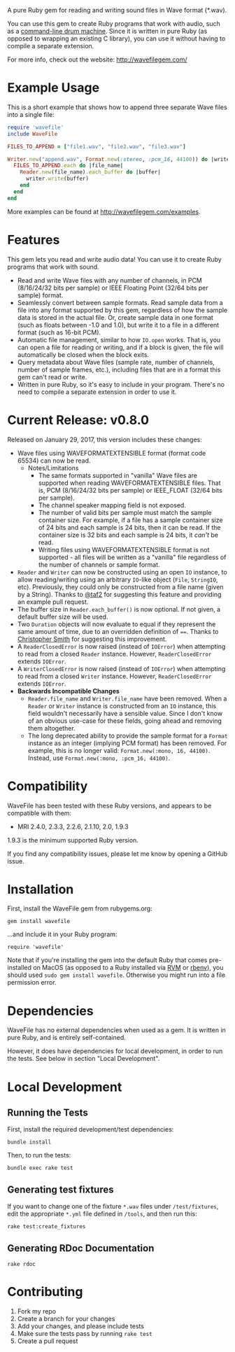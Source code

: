 A pure Ruby gem for reading and writing sound files in Wave format (*.wav).

You can use this gem to create Ruby programs that work with audio, such as a [command-line drum machine](http://beatsdrummachine.com). Since it is written in pure Ruby (as opposed to wrapping an existing C library), you can use it without having to compile a separate extension.

For more info, check out the website: <http://wavefilegem.com/>

# Example Usage

This is a short example that shows how to append three separate Wave files into a single file:

```ruby
require 'wavefile'
include WaveFile

FILES_TO_APPEND = ["file1.wav", "file2.wav", "file3.wav"]

Writer.new("append.wav", Format.new(:stereo, :pcm_16, 44100)) do |writer|
  FILES_TO_APPEND.each do |file_name|
    Reader.new(file_name).each_buffer do |buffer|
      writer.write(buffer)
    end
  end
end
```

More examples can be found at <http://wavefilegem.com/examples>.


# Features

This gem lets you read and write audio data! You can use it to create Ruby programs that work with sound.

* Read and write Wave files with any number of channels, in PCM (8/16/24/32 bits per sample) or IEEE Floating Point (32/64 bits per sample) format.
* Seamlessly convert between sample formats. Read sample data from a file into any format supported by this gem, regardless of how the sample data is stored in the actual file. Or, create sample data in one format (such as floats between -1.0 and 1.0), but write it to a file in a different format (such as 16-bit PCM).
* Automatic file management, similar to how `IO.open` works. That is, you can open a file for reading or writing, and if a block is given, the file will automatically be closed when the block exits.
* Query metadata about Wave files (sample rate, number of channels, number of sample frames, etc.), including files that are in a format this gem can't read or write.
* Written in pure Ruby, so it's easy to include in your program. There's no need to compile a separate extension in order to use it.


# Current Release: v0.8.0

Released on January 29, 2017, this version includes these changes:

* Wave files using WAVEFORMATEXTENSIBLE format (format code 65534) can now be read.
  * Notes/Limitations
    * The same formats supported in "vanilla" Wave files are supported when reading WAVEFORMATEXTENSIBLE files. That is, PCM (8/16/24/32 bits per sample) or IEEE_FLOAT (32/64 bits per sample).
    * The channel speaker mapping field is not exposed.
    * The number of valid bits per sample must match the sample container size. For example, if a file has a sample container size of 24 bits and each sample is 24 bits, then it can be read. If the container size is 32 bits and each sample is 24 bits, it _can't_ be read.
    * Writing files using WAVEFORMATEXTENSIBLE format is not supported - all files will be written as a "vanilla" file regardless of the number of channels or sample format.
* `Reader` and `Writer` can now be constructed using an open `IO` instance, to allow reading/writing using an arbitrary `IO`-like object (`File`, `StringIO`, etc). Previously, they could only be constructed from a file name (given by a String). Thanks to [@taf2](https://github.com/taf2) for suggesting this feature and providing an example pull request.
* The buffer size in `Reader.each_buffer()` is now optional. If not given, a default buffer size will be used.
* Two `Duration` objects will now evaluate to equal if they represent the same amount of time, due to an overridden definition of `==`. Thanks to [Christopher Smith](https://github.com/chrylis) for suggesting this improvement.
* A `ReaderClosedError` is now raised (instead of `IOError`) when attempting to read from a closed `Reader` instance. However, `ReaderClosedError` extends `IOError`.
* A `WriterClosedError` is now raised (instead of `IOError`) when attempting to read from a closed `Writer` instance. However, `ReaderClosedError` extends `IOError`.
* **Backwards Incompatible Changes**
  * `Reader.file_name` and `Writer.file_name` have been removed. When a `Reader` or `Writer` instance is constructed from an `IO` instance, this field wouldn't necessarily have a sensible value. Since I don't know of an obvious use-case for these fields, going ahead and removing them altogether.
  * The long deprecated ability to provide the sample format for a `Format` instance as an integer (implying PCM format) has been removed. For example, this is no longer valid: `Format.new(:mono, 16, 44100)`. Instead, use `Format.new(:mono, :pcm_16, 44100)`.


# Compatibility

WaveFile has been tested with these Ruby versions, and appears to be compatible with them:

* MRI 2.4.0, 2.3.3, 2.2.6, 2.1.10, 2.0, 1.9.3

1.9.3 is the minimum supported Ruby version.

If you find any compatibility issues, please let me know by opening a GitHub issue.


# Installation

First, install the WaveFile gem from rubygems.org:

    gem install wavefile

...and include it in your Ruby program:

    require 'wavefile'

Note that if you're installing the gem into the default Ruby that comes pre-installed on MacOS (as opposed to a Ruby installed via [RVM](http://rvm.io/) or [rbenv](https://github.com/sstephenson/rbenv/)), you should used `sudo gem install wavefile`. Otherwise you might run into a file permission error.


# Dependencies

WaveFile has no external dependencies when used as a gem. It is written in pure Ruby, and is entirely self-contained.

However, it does have dependencies for local development, in order to run the tests. See below in section "Local Development".


# Local Development

## Running the Tests

First, install the required development/test dependencies:

    bundle install

Then, to run the tests:

    bundle exec rake test

## Generating test fixtures

If you want to change one of the fixture `*.wav` files under `/test/fixtures`, edit the appropriate `*.yml` file defined in `/tools`, and then run this:

    rake test:create_fixtures

## Generating RDoc Documentation

    rake rdoc


# Contributing

1. Fork my repo
2. Create a branch for your changes
3. Add your changes, and please include tests
4. Make sure the tests pass by running `rake test`
5. Create a pull request
